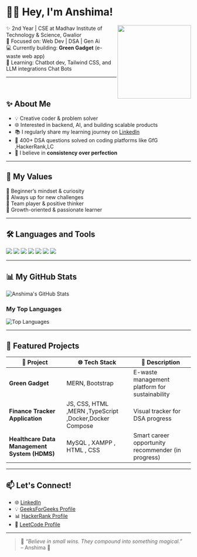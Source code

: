 # 👩‍💻 Hey, I'm Anshima!

<img src="https://media.giphy.com/media/v1.Y2lkPTc5MGI3NjExYzZyYjk3MzY0bWhnMGZlNTFiaHRpbGdiNTF4ZHQ4bzFlZGh6c3hlZiZlcD12MV9naWZzX3NlYXJjaCZjdD1n/M9gbBd9nbDrOTu1Mqx/giphy.gif" width="200px" align="right" />

✨ 2nd Year | CSE  at Madhav Institute of Technology & Science, Gwalior  
🎯 Focused on: Web Dev | DSA | Gen Ai  
💻 Currently building: **Green Gadget** (e-waste web app)  
🧠 Learning: Chatbot dev, Tailwind CSS, and LLM integrations Chat Bots 

---
<br>

## ✨ About Me

- 💡 Creative coder & problem solver  
- 🌐 Interested in backend, AI, and building scalable products  
- 📚 I regularly share my learning journey on [LinkedIn]([https://linkedin.com/in/your-profile-link](https://www.linkedin.com/in/a-s-k/))  
- 🧩 400+ DSA questions solved on coding platforms like GfG ,HackerRank,LC  
- 🧠 I believe in **consistency over perfection**

---

## 🌱 My Values

🦋 Beginner’s mindset & curiosity  
🦋 Always up for new challenges  
🦋 Team player & positive thinker  
🦋 Growth-oriented & passionate learner  

---

## 🛠️ Languages and Tools

<p align="left">
  <img src="https://img.shields.io/badge/C%2B%2B-00599C?style=flat&logo=c%2B%2B&logoColor=white"/>
  <img src="https://img.shields.io/badge/JavaScript-F7DF1E?style=flat&logo=javascript&logoColor=black"/>
  <img src="https://img.shields.io/badge/Node.js-339933?style=flat&logo=nodedotjs&logoColor=white"/>
  <img src="https://img.shields.io/badge/Express.js-000000?style=flat&logo=express&logoColor=white"/>
  <img src="https://img.shields.io/badge/MongoDB-47A248?style=flat&logo=mongodb&logoColor=white"/>
  <img src="https://img.shields.io/badge/Tailwind_CSS-38B2AC?style=flat&logo=tailwind-css&logoColor=white"/>
  <img src="https://img.shields.io/badge/React-20232A?style=flat&logo=react&logoColor=61DAFB"/>
</p>

---

## 📊 My GitHub Stats
![Anshima's GitHub Stats](https://github-readme-stats.vercel.app/api?username=StackOverflowed18&show_icons=true&theme=radical&include_all_commits=true&count_private=true)
### My Top Languages

![Top Languages](https://github-readme-stats.vercel.app/api/top-langs/?username=StackOverflowed18&layout=compact&theme=radical&hide_progress=true)


---

## 📌 Featured Projects

| 💼 Project | 🌐 Tech Stack | 🌱 Description |
|-----------|----------------|----------------|
| **Green Gadget** | MERN, Bootstrap | E-waste management platform for sustainability |
| **Finance Tracker Application** |JS, CSS, HTML ,MERN ,TypeScript ,Docker,Docker Compose | Visual tracker for DSA progress | 
| **Healthcare Data Management System (HDMS)** | MySQL , XAMPP , HTML , CSS | Smart career opportunity recommender (in progress) |
---

## 📫 Let's Connect!

   - 🌐 [LinkedIn](https://www.linkedin.com/in/a-s-k/)
   - 💡 [GeeksForGeeks Profile](https://www.geeksforgeeks.org/user/anshimass3co/)
   - 📊 [HackerRank Profile](https://www.hackerrank.com/profile/anshimasinghask)
   - 🧠 [LeetCode Profile](https://leetcode.com/u/23cs10an18/)

---

> 🌸 *“Believe in small wins. They compound into something magical.”*  
> – Anshima 💫


